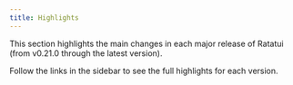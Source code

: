 ```yaml
---
title: Highlights
---
```


This section highlights the main changes in each major release of Ratatui (from v0.21.0 through the
latest version).

Follow the links in the sidebar to see the full highlights for each version.
